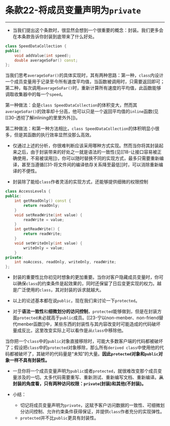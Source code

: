 # 条款22-将成员变量声明为`private`
---
+ 当我们提出这个条款时，很显然会想到一个很重要的概念：封装。我们更多会在本条款告诉你封装到底带来了什么好处。
```cpp
class SpeedDataCollection {
public:
	void addValue(int speed);
	double averageSoFar() const;
};
```

当我们思考`averageSoFar()`的具体实现时，其有两种思路：第一种，`class`内设计一个成员变量用于记录至今所有速度平均值，当函数被调用时，只需要返回即可；第二种，每次调用`averageSoFar()`时，重新计算所有速度的平均值，此函数能够调取收集器中的每一个`speed`。

第一种做法：会是`class SpeedDataCollection`的体积变大，然而其`averageSoFar()`的效率却十分高，他可以只是一个返回平均值的`inline`函数(见[[30-透彻了解inlining的里里外外]])。

第二种做法：和第一种方法相比，`class SpeedDataCollection`的体积明显小很多，但是其函数的执行效率显然没那么高效。

+ 仅通过上述的分析，你很难判断应该采用哪种方式实现。然而当你将其封装起来之后，由于封装带来的好处之一就是语法的一致性(见[[18-让接口容易被正确使用，不易被误用]])，你可以随时替换不同的实现方式，最多只需要重新编译，甚至当遵循[[31-将文件间的编译依存关系降至最低]]时，可以消除重新编译的不便性。

+ 封装除了能给`class`作者灵活的实现方式，还能够提供细微的权限控制
```cpp
class AccessLevels {
public:
	int getReadOnly() const {
		return readOnly;
	}
	void setReadWrite(int value) {
		readWrite = value;
	} 
	int getReadWrite() {
		return readWrite;
	}
	void setWriteOnly(int value) {
		writeOnly = value;
	}
private:
	int noAccess, readOnly, writeOnly, readWrite;
};
```

+ 封装的重要性比你初见时想象的更加重要。当你对客户隐藏成员变量时，你可以确保`class`的约束条件是起效果的，同时还保留了日后变更实现的权力。越是广泛使用的`class`，其对封装的诉求就越大。

+ 以上的论述基本都在说`public`，现在我们来讨论一下`protected`。

+ 对于**语法一致性**和**细微划分的访问控制**，`protected`能够做到，但是在封装方面`protected`未必就高于`public`成员。[[23-宁以non-menber、non-friend替代menber函数]]中，某些东西的封装性与其内容改变时可能造成的代码破坏量成反比，这里改变实际上可以看作是从`class`中移除他。

当你把一个`class`中的`public`对象直接移除时，可能大多数客户端的代码都被破坏了；假设把`class`中的`protected`对象移除，那么所有`derived class`中使用他的代码都被破坏了，其破坏的代码量是“未知”的大量。**因此`protected`对象和`public`对象一样不具有封装性。**

+ 一旦你将一个成员变量声明为`public`或者`protected`，就很难改变那个成员变量涉及的一切。太多代码需要重写、重新测试、重新编写文档、重新编译。**从封装的角度看，只有两种访问权限：`private`(封装)和其他(不封装)。**

+ 小结：
	+ 切记将成员变量声明为`private`，这赋予客户访问数据的一致性、可细微划分访问控制、允许约束条件获得保证，并提供`class`作者充分的实现弹性。
	+ `protected`并不比`public`更具有封装性。